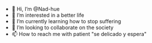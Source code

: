 - 👋 Hi, I’m @Nad-hue
- 👀 I’m interested in a better life
- 🌱 I’m currently learning how to stop suffering
- 💞️ I’m looking to collaborate on the society
- 📫 How to reach me with patient "se delicado y espera"

